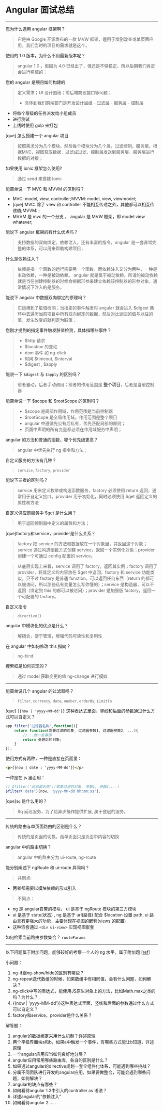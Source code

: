 # Angular 面试总结





---

您为什么选用 angular 框架啊？
> 它是由 Google 开源发布的一款 MVW 框架，适用于增删改查或单页面应用，我们当时的项目的需求就是这个。

使用的 1.0 版本，为什么不用最新版本呢？
> angular 1.0 ，但因为 4.0 已经出了，但还是不够稳定，所以后期我们肯定会进行移植的；

您的 angular 是项目如何构建的
> 定义需求；UI 设计图稿；前后端商议接口等问题；
> - 具体到我们前端部门是开发设计层级
    - 过滤层
    - 服务层
    - 控制层
  - 将每个层级的任务派发给小组成员
  - 进行测试
  - 上线时使用 gulp 来打包

[que] 怎么搭建一个 angular 项目
> 按照需求分为几个模块，然后每个模块分为几个层，过滤控制，服务层，根据MVC，视图获取数据，过滤成过滤，控制层发送到服务层，服务层进行数据的对接；

如果使用 ionic 框架怎么使用?
> 通过 seed 来搭建 Ionic

能简单说一下 MVC 和 MVVM 的区别吗？

>
- MVC: model, view, controller;MVVM: model, view, viewmodel;
- [que] MVC: 除了 view 和 controller 不能相互传递之外，其他都可以相互传递值;MVVM:  ;
- MVVM 是 mvc 的一个分支 ， angular 是 MVW 框架，即 model view whatever;

能说下 angular 框架的有什么优点吗？
> 支持数据的双向绑定，依赖注入，还有丰富的指令，angular 是一套非常完整的体系，可以用来帮助构建项目，

什么是依赖注入？
> 依赖是指一个函数的运行需要另一个函数。而依赖注入又分为两种，一种是主动依赖，一种是被动依赖。 angular 就是属于被动依赖。所谓的被动依赖就是当在创建控制器的时候会根据形参来建立依赖该控制器的形参对象，通常情况下注入的是服务。

能说下 angular 中数据双向绑定的原理吗？
> 它运用到了脏值检测；当指定的事件触发时 angular 就会进入 $digest 循环中去遍历当前项目中所有双向绑定的数据，然后对比返回的值与以往的值，发生改变的就判定为脏值；

您刚才提到的指定事件触发脏值检测，具体指哪些事件？
> - $http 请求
> - $location 的变动
> - dom 事件 如 ng-click
> - 时间 $timeout, $interval
> - $digest , $apply

能说一下 `$digest` 与 `$apply` 的区别吗？
> 前者自动，后者手动调用；前者的作用范围是 **整个项目**，后者是当前控制器

能简单说一下 $scope 和 $rootScope 的区别吗？
> - $scope 是局部作用域，作用范围是当前控制器
> - $rootScope 是全局作用域，作用范围是整个项目
> - angular 中遵循先公有后私有，优先匹配局部的原则；
> - 页面中声明的所有变量都必须在作用域服务中声明；

angular 的方法和普通的函数，哪个优先级更高？
> angular 中优先执行 ng 指令和方法；

自定义服务的方法有几种？
> `service`, `factory`, `provider`

能说下三者的区别吗？
> service 用来定义枚举或构造函数服务，factory 必须使用 return 返回，通常用于自定义接口。provider 用于初始化，同时必须使用 $get 返回定义的属性和方法

自定义供应商服务中 $get 是什么用？
> 用于返回控制器中定义的属性和方法；

[que]factory和service，provider是什么关系？
> factory 把 service 的方法和数据放在一个对象里，并返回这个对象；service 通过构造函数方式创建 service，返回一个实例化对象；provider 创建一个可通过 config 配置的 service。

> 从底层实现上来看，service 调用了 factory，返回其实例；factory 调用了 provider，将其定义的内容放在 $get 中返回。factory 和 service 功能类似，只不过 factory 是普通 function，可以返回任何东西（return 的都可以被访问，所以那些私有变量怎么写你懂的）；service 是构造器，可以不返回（绑定到 this 的都可以被访问）；provider 是加强版 factory，返回一个可配置的 factory。


自定义指令
> `directive()`

angular 中模块化的优点是什么？
> 解耦合，便于管理，增强代码可读性和复用性

在 angular 中如何修改 this 指向？
> ng-bind

搜索框是如何实现的？
> 通过 model 获取变更的值 ng-change 进行模拟

---

能简单说几个 angular 的过滤器吗？
> `filter`, `currency`, `date`, `number`, `orderBy`, `LimitTo`


[que] `{{now | 'yyyy-MM-dd'}}` 这种表达式里面，竖线和后面的参数通过什么方式可以自定义？

```js
app.filter('过滤器名称',function(){
    return function(需要过滤的对象, 过滤器参数1, 过滤器参数2, ...){
        //...做一些事情   
        return 处理后的对象;
    }
});
```

使用方式有两种，一种是直接在页面里：
```html
<p>{{now | date : 'yyyy-MM-dd'}}</p>
```
一种是在 js 里面用：
```js
// $filter('过滤器名称')(需要过滤的对象, 参数1, 参数2,...)
$filter('date')(now, 'yyyy-MM-dd hh:mm:ss');
```

[que]`$q` 是什么用的？

> $q 延迟服务，为了给异步操作提供扩展, 属于底层的服务。

---

传统的路由与单页面路由的区别是什么？
> 传统的是页面的切换，而单页面只是页面中内容的切换

angular 中的路由切换？
> angular 中的路由分为 ui-route, ng-route

能分别阐述下 ngRoute 和 ui-route 异同吗？

>共同点:
- 两者都需要以模块依赖的形式引入

>不同点：
>
- ng 是 angular自带的模块， ui 是基于 ngRoute 模块的第三方模块
- ui 是基于 state(状态) , ng 是基于 url(路径) 配合 $location 设置 path, ui 路由具有更强大的功能，主要体现在视图的嵌套(views 的配置)
- 这种嵌套通过 `<div ui-view>` 实现视图嵌套

如何检索当前路由参数集合？
`routeParams`


---

以下问题属于附加问题，能够较好的考察一个人的 ng 水平，属于附加题 [[ref](https://www.zhihu.com/question/36040694)]

小问题：

1. ng-if跟ng-show/hide的区别有哪些？
2. ng-repeat迭代数组的时候，如果数组中有相同值，会有什么问题，如何解决？
3. ng-click中写的表达式，能使用JS原生对象上的方法，比如Math.max之类的吗？为什么？
4. {{now | 'yyyy-MM-dd'}}这种表达式里面，竖线和后面的参数通过什么方式可以自定义？
5. factory和service，provider是什么关系？

解答题：

1. angular的数据绑定采用什么机制？详述原理
2. 两个平级界面块a和b，如果a中触发一个事件，有哪些方式能让b知道，详述原理
3. 一个angular应用应当如何良好地分层？
4. angular应用常用哪些路由库，各自的区别是什么？
5. 如果通过angular的directive规划一套全组件化体系，可能遇到哪些挑战？
6. 分属不同团队进行开发的angular应用，如果要做整合，可能会遇到哪些问题，如何解决？
7. angular的缺点有哪些？
8. 如何看待angular 1.2中引入的controller as 语法？
9. 详述angular的“依赖注入”
10.  如何看待angular 2……
